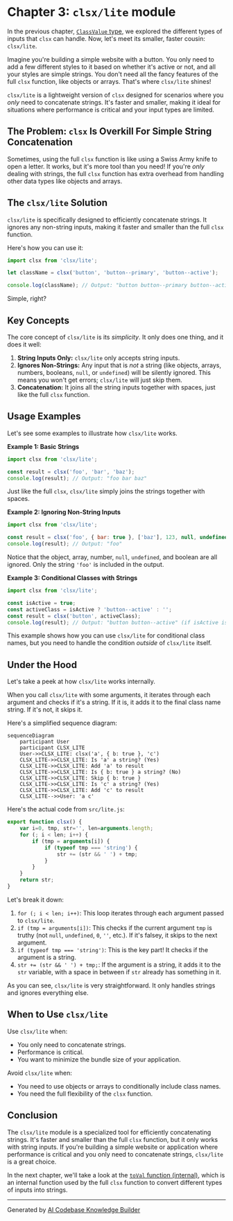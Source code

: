 # Chapter 3: `clsx/lite` module

In the previous chapter, [`ClassValue` type](02__classvalue__type_.md), we explored the different types of inputs that `clsx` can handle. Now, let's meet its smaller, faster cousin: `clsx/lite`.

Imagine you're building a simple website with a button. You only need to add a few different styles to it based on whether it's active or not, and all your styles are simple strings. You don't need all the fancy features of the full `clsx` function, like objects or arrays. That's where `clsx/lite` shines!

`clsx/lite` is a lightweight version of `clsx` designed for scenarios where you *only* need to concatenate strings. It's faster and smaller, making it ideal for situations where performance is critical and your input types are limited.

## The Problem: `clsx` Is Overkill For Simple String Concatenation

Sometimes, using the full `clsx` function is like using a Swiss Army knife to open a letter. It works, but it's more tool than you need! If you're *only* dealing with strings, the full `clsx` function has extra overhead from handling other data types like objects and arrays.

## The `clsx/lite` Solution

`clsx/lite` is specifically designed to efficiently concatenate strings. It ignores any non-string inputs, making it faster and smaller than the full `clsx` function.

Here's how you can use it:

```javascript
import clsx from 'clsx/lite';

let className = clsx('button', 'button--primary', 'button--active');

console.log(className); // Output: "button button--primary button--active"
```

Simple, right?

## Key Concepts

The core concept of `clsx/lite` is its *simplicity*. It only does one thing, and it does it well:

1.  **String Inputs Only:** `clsx/lite` only accepts string inputs.
2.  **Ignores Non-Strings:** Any input that is *not* a string (like objects, arrays, numbers, booleans, `null`, or `undefined`) will be silently ignored. This means you won't get errors; `clsx/lite` will just skip them.
3.  **Concatenation:** It joins all the string inputs together with spaces, just like the full `clsx` function.

## Usage Examples

Let's see some examples to illustrate how `clsx/lite` works.

**Example 1: Basic Strings**

```javascript
import clsx from 'clsx/lite';

const result = clsx('foo', 'bar', 'baz');
console.log(result); // Output: "foo bar baz"
```

Just like the full `clsx`, `clsx/lite` simply joins the strings together with spaces.

**Example 2: Ignoring Non-String Inputs**

```javascript
import clsx from 'clsx/lite';

const result = clsx('foo', { bar: true }, ['baz'], 123, null, undefined, true);
console.log(result); // Output: "foo"
```

Notice that the object, array, number, `null`, `undefined`, and boolean are all ignored. Only the string `'foo'` is included in the output.

**Example 3: Conditional Classes with Strings**

```javascript
import clsx from 'clsx/lite';

const isActive = true;
const activeClass = isActive ? 'button--active' : '';
const result = clsx('button', activeClass);
console.log(result); // Output: "button button--active" (if isActive is true) or "button" (if isActive is false)
```

This example shows how you can use `clsx/lite` for conditional class names, but you need to handle the condition *outside* of `clsx/lite` itself.

## Under the Hood

Let's take a peek at how `clsx/lite` works internally.

When you call `clsx/lite` with some arguments, it iterates through each argument and checks if it's a string. If it is, it adds it to the final class name string. If it's not, it skips it.

Here's a simplified sequence diagram:

```mermaid
sequenceDiagram
    participant User
    participant CLSX_LITE
    User->>CLSX_LITE: clsx('a', { b: true }, 'c')
    CLSX_LITE->>CLSX_LITE: Is 'a' a string? (Yes)
    CLSX_LITE->>CLSX_LITE: Add 'a' to result
    CLSX_LITE->>CLSX_LITE: Is { b: true } a string? (No)
    CLSX_LITE->>CLSX_LITE: Skip { b: true }
    CLSX_LITE->>CLSX_LITE: Is 'c' a string? (Yes)
    CLSX_LITE->>CLSX_LITE: Add 'c' to result
    CLSX_LITE-->>User: 'a c'
```

Here's the actual code from `src/lite.js`:

```javascript
export function clsx() {
	var i=0, tmp, str='', len=arguments.length;
	for (; i < len; i++) {
		if (tmp = arguments[i]) {
			if (typeof tmp === 'string') {
				str += (str && ' ') + tmp;
			}
		}
	}
	return str;
}
```

Let's break it down:

1.  `for (; i < len; i++)`: This loop iterates through each argument passed to `clsx/lite`.
2.  `if (tmp = arguments[i])`: This checks if the current argument `tmp` is truthy (not `null`, `undefined`, `0`, `''`, etc.). If it's falsey, it skips to the next argument.
3.  `if (typeof tmp === 'string')`: This is the key part! It checks if the argument is a string.
4.  `str += (str && ' ') + tmp;`: If the argument is a string, it adds it to the `str` variable, with a space in between if `str` already has something in it.

As you can see, `clsx/lite` is very straightforward. It only handles strings and ignores everything else.

## When to Use `clsx/lite`

Use `clsx/lite` when:

-   You only need to concatenate strings.
-   Performance is critical.
-   You want to minimize the bundle size of your application.

Avoid `clsx/lite` when:

-   You need to use objects or arrays to conditionally include class names.
-   You need the full flexibility of the `clsx` function.

## Conclusion

The `clsx/lite` module is a specialized tool for efficiently concatenating strings. It's faster and smaller than the full `clsx` function, but it only works with string inputs. If you're building a simple website or application where performance is critical and you only need to concatenate strings, `clsx/lite` is a great choice.

In the next chapter, we'll take a look at the [`toVal` function (internal)](04__toval__function__internal__.md), which is an internal function used by the full `clsx` function to convert different types of inputs into strings.


---

Generated by [AI Codebase Knowledge Builder](https://github.com/The-Pocket/Tutorial-Codebase-Knowledge)